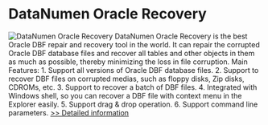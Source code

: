 # DataNumen Oracle Recovery
![DataNumen Oracle Recovery](https://mycommerce.akamaized.net/api/pimages/P300586608/BIG/300586608.JPG)
DataNumen Oracle Recovery is the best Oracle DBF repair and recovery tool in the world. It can repair the corrupted Oracle DBF database files and recover all tables and other objects in them as much as possible, thereby minimizing the loss in file corruption. Main Features: 1. Support all versions of Oracle DBF database files. 2. Support to recover DBF files on corrupted medias, such as floppy disks, Zip disks, CDROMs, etc. 3. Support to recover a batch of DBF files. 4. Integrated with Windows shell, so you can recover a DBF file with context menu in the Explorer easily. 5. Support drag & drop operation. 6. Support command line parameters.
[>> Detailed information](https://secure.shareit.com/shareit/product.html?productid=300586608&affiliateid=200057808)
